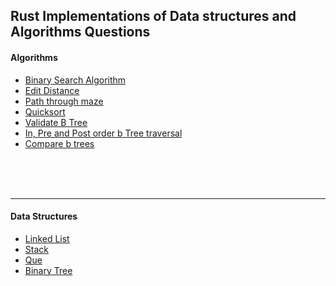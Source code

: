 <h2>Rust Implementations of Data structures and Algorithms Questions</h2>


<h4> Algorithms</h4>
<ul>
  <li><a href="https://github.com/cerebrium/rust_ds_algo/tree/main/binary_search"> Binary Search Algorithm</a></li>
  <li><a href="https://github.com/cerebrium/rust_edit_distance">Edit Distance</a></li>
  <li><a href="https://github.com/cerebrium/rust_ds_algo/blob/main/path/src/main.rs">Path through maze</a></li>
  <li><a href="https://github.com/cerebrium/rust_ds_algo/blob/main/quicksort/src/main.rs">Quicksort</a></li>
  <li><a href="https://github.com/cerebrium/rust_ds_algo/blob/58ceaf73e18af6965bdaaf673aaece807779bf71/trees/b_tree/src/BNode/BTree.rs#L69C5-L69C58">Validate B Tree</a></li>
  <li><a href="https://github.com/cerebrium/rust_ds_algo/blob/5a5066bea22955a277432de059b10992f20d5b17/trees/b_tree/src/BNode/BTree.rs#L58">In, Pre and Post order b Tree traversal</a></li>
  <li><a href="https://github.com/cerebrium/rust_ds_algo/blob/e9bdd1e70357fa6c7cf4945fb4577d85d0863c1a/trees/b_tree/src/BNode/BTree.rs#L136">Compare b trees</a></li>
</ul>

<br />
<br />
<br />

<hr />
<h4>Data Structures</h4>
<ul>
<li><a href="https://github.com/cerebrium/rust_ds_algo/tree/main/linkedLists">Linked List</a></li>
<li><a href="https://github.com/cerebrium/rust_ds_algo/blob/main/stack/src/LNode/Stack.rs">Stack</a></li>
<li><a href="https://github.com/cerebrium/rust_ds_algo/blob/main/que/src/LNode/Que.rs">Que</a></li>
<li><a href="https://github.com/cerebrium/rust_ds_algo/blob/main/trees/b_tree/src/BNode/BTree.rs">Binary Tree</a></li>
  
</ul>
<br />
<br />
<br />





